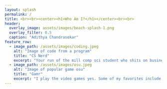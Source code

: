 ```yaml
---
layout: splash
permalink: /
title: <br><br><center><h1>Who Am I?</h1></center><br><br>
header:
  overlay_image: assets/images/beach-splash-1.png
  overlay_filter: 0.5
  caption: "Adithya Chandrasekar"
feature_row:
  - image_path: /assets/images/coding.jpeg
    alt: "Image of code from a program"
    title: "CS Nerd"
    excerpt: "Your run of the mill comp sci student who shits on business majors *(ew)* and has too big of an ego. Kinda decent at Python, C, Java, Golang, React.js, idk look at my resume I forgot."
  - image_path: /assets/images/osu.jpeg
    alt: "Image of popular game osu"
    title: "Gamr"
    excerpt: "I play the video games yes. Some of my favorites include <a href="https://osu.ppy.sh/home" target="_blank">osu!</a> (featured above) and <a href="https://www.realmofthemadgod.com/" target="_blank">Realm of the Mad God</a> (death grind). I am also a big fan of TCGs like Magic: The Gathering and Flesh and Blood as well!"
---
```


